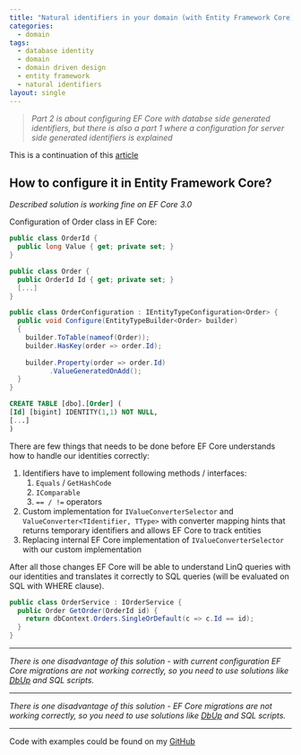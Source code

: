 ```yaml
---
title: "Natural identifiers in your domain (with Entity Framework Core) - generated by database"
categories:
  - domain
tags:
  - database identity
  - domain
  - domain driven design
  - entity framework
  - natural identifiers
layout: single
---
```


> *Part 2 is about configuring EF Core with databse side generated identifiers, but there is also a part 1 where a configuration for server side generated identifiers is explained*

This is a continuation of this [article](/domain/natural-identifiers-with-entity-framework-core-part-1/) 

## How to configure it in Entity Framework Core?

*Described solution is working fine on EF Core 3.0*

Configuration of Order class in EF Core:

```csharp
public class OrderId {
  public long Value { get; private set; }
}

public class Order {
  public OrderId Id { get; private set; }
  [...]
}

public class OrderConfiguration : IEntityTypeConfiguration<Order> {
  public void Configure(EntityTypeBuilder<Order> builder)
  {
    builder.ToTable(nameof(Order));
    builder.HasKey(order => order.Id);
        
    builder.Property(order => order.Id)
          .ValueGeneratedOnAdd();
  }
}

```
```sql
CREATE TABLE [dbo].[Order] (
[Id] [bigint] IDENTITY(1,1) NOT NULL,
[...]
)
```

There are few things that needs to be done before EF Core understands how to handle our identities correctly:

1. Identifiers have to implement following methods / interfaces:
    1. `Equals` / `GetHashCode`
    2. `IComparable`
    3. `== / !=` operators
2. Custom implementation for `IValueConverterSelector` and `ValueConverter<TIdentifier, TType>` with converter mapping hints that returns temporary identifiers and allows EF Core to track entities
3. Replacing internal EF Core implementation of `IValueConverterSelector` with our custom implementation

After all those changes EF Core will be able to understand LinQ queries with our identities and translates it correctly to SQL queries (will be evaluated on SQL with WHERE clause).

```csharp
public class OrderService : IOrderService {
  public Order GetOrder(OrderId id) {
    return dbContext.Orders.SingleOrDefault(c => c.Id == id);
  }
}
```
---

*There is one disadvantage of this solution - with current configuration EF Core migrations are not working correctly, so you need to use solutions like [DbUp](https://www.nuget.org/packages/dbup/) and SQL scripts.*

---

*There is one disadvantage of this solution - EF Core migrations are not working correctly, so you need to use solutions like [DbUp](https://www.nuget.org/packages/dbup/) and SQL scripts.*

---

Code with examples could be found on my [GitHub](https://github.com/sygnowskip/sygnowskip.github.io/tree/master/sources/2019-11-03-natural-identifiers-with-entity-framework-core)